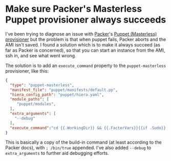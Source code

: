 # Make sure Packer's Masterless Puppet provisioner always succeeds

I've been trying to diagnose an issue with [Packer](https://www.packer.io)'s [Puppet (Masterless) provisioner](https://www.packer.io/docs/provisioners/puppet-masterless.html) but the problem is that when puppet fails, Packer aborts and the AMI isn't saved. I found a solution which is to make it always succeed (as far as Packer is concerned), so that you can start an instance from the AMI, ssh in, and see what went wrong.

The solution is to add an `execute_command` property to the `puppet-masterless` provisioner, like this:

```json
{
  "type": "puppet-masterless",
  "manifest_file": "puppet/manifests/default.pp",
  "hiera_config_path": "puppet/hiera.yaml",
  "module_paths": [
     "puppet/modules",
  ],
  "extra_arguments": [
    "--debug"
  ],
  "execute_command":"cd {{.WorkingDir}} && {{.FacterVars}}{{if .Sudo}} sudo -E {{end}}puppet apply --verbose --modulepath='{{.ModulePath}}' {{if ne .HieraConfigPath \"\"}}--hiera_config='{{.HieraConfigPath}}' {{end}} {{if ne .ManifestDir \"\"}}--manifestdir='{{.ManifestDir}}' {{end}} --detailed-exitcodes {{.ManifestFile}}; /bin/true"
}
```

This is basically a copy of the build-in command (at least according to the Packer docs), with `; /bin/true` appended. I've also added `--debug` to `extra_arguments` to further aid debugging efforts.